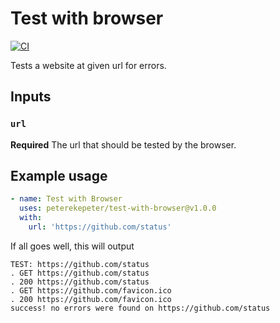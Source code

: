 # Test with browser

[![CI](https://github.com/peterekepeter/test-with-browser/actions/workflows/ci.yml/badge.svg)](https://github.com/peterekepeter/test-with-browser/actions/workflows/ci.yml)

Tests a website at given url for errors.

## Inputs

### `url`

**Required** The url that should be tested by the browser.

## Example usage

```yaml
- name: Test with Browser
  uses: peterekepeter/test-with-browser@v1.0.0
  with:
    url: 'https://github.com/status'
```

If all goes well, this will output

```
TEST: https://github.com/status
. GET https://github.com/status
. 200 https://github.com/status
. GET https://github.com/favicon.ico
. 200 https://github.com/favicon.ico
success! no errors were found on https://github.com/status
```